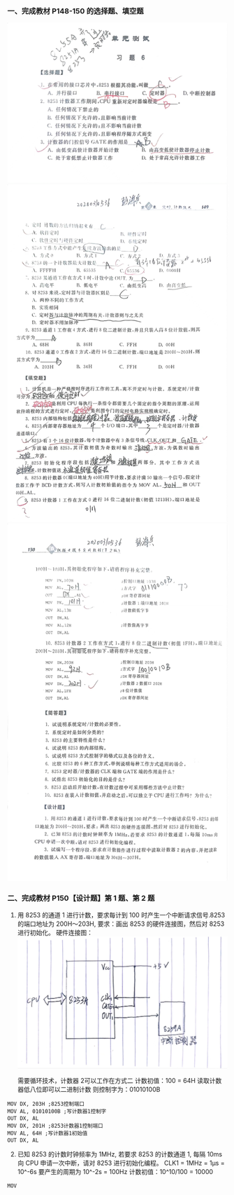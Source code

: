 ### 一、完成教材 P148-150 的选择题、填空题
![](https://raw.githubusercontent.com/Clear-Love/image/main/image/2e842f06f23fea1efabd517fe937b31.jpg)
![](https://raw.githubusercontent.com/Clear-Love/image/main/image/3074cc13e1182bda845a3d1007f666d.jpg)
![](https://raw.githubusercontent.com/Clear-Love/image/main/image/df4663fdc791c241e2fd0b392243748.jpg)

### 二、完成教材 P150【设计题】第 1 题、第 2 题

1. 用 8253 的通道 1 进行计数，要求每计到 100 时产生一个中断请求信号.8253 的端口地址为 200H～203H, 要求：画出 8253 的硬件连接图，然后对 8253 进行初始化。
	硬件连接图：![](https://raw.githubusercontent.com/Clear-Love/image/main/image/bf7410fc5ba5bc1fa0df2cf49386d75.jpg)

	
	需要循环技术，计数器 2可以工作在方式二
	计数初值：100 = 64H 读取计数器低八位即可以二进制计数
	则控制字为：01010100B
```armasm
MOV DX, 203H ;8253控制端口
MOV AL, 01010100B ;写计数器1控制字
OUT DX, AL
MOV DX, 201H ;8253计数器1控制端口
MOV AL, 64H ;写计数器1初始值
OUT DX, AL 
```



2. 已知 8253 的计数时钟频率为 1MHz, 若要求 8253 的计数通道 1, 每隔 10ms 向 CPU 申请一次中断，请对 8253 进行初始化编程。
	CLK1 = 1MHz = 1μs = 10^-6s
	要产生的周期为 10^-2s = 100Hz 
	计数初值：10^10/100 = 10000
```armasm
MOV
```